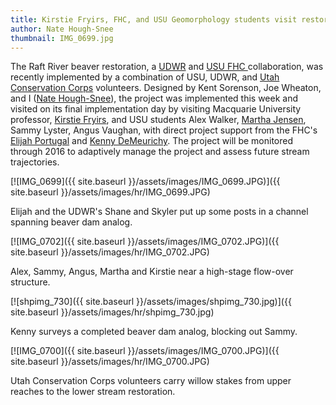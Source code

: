 ```yaml
---
title: Kirstie Fryirs, FHC, and USU Geomorphology students visit restoration project
author: Nate Hough-Snee
thumbnail: IMG_0699.jpg
---
```


The Raft River beaver restoration, a [UDWR](http://wildlife.utah.gov/) and [USU FHC ](http://etal.joewheaton.org/)collaboration, was recently implemented by a combination of USU, UDWR, and [Utah Conservation Corps](http://www.usu.edu/ucc/) volunteers. Designed by Kent Sorenson, Joe Wheaton, and I ([Nate Hough-Snee](http://natehough-snee.org/)), the project was implemented this week and visited on its final implementation day by visiting Macquarie University professor, [Kirstie Fryirs](http://web.science.mq.edu.au/directory/listing/person.htm?id=kfryirs), and USU students Alex Walker, [Martha Jensen](http://etal.joewheaton.org/people/students/martha-jensen), Sammy Lyster, Angus Vaughan, with direct project support from the FHC's [Elijah Portugal](http://etal.joewheaton.org/people/researchers-technicians/elijah-portugal) and [Kenny DeMeurichy](http://etal.joewheaton.org/people/researchers-technicians/kenny-demeurichy). The project will be monitored through 2016 to adaptively manage the project and assess future stream trajectories.

[![IMG_0699]({{ site.baseurl }}/assets/images/IMG_0699.JPG)]({{ site.baseurl }}/assets/images/hr/IMG_0699.JPG)

Elijah and the UDWR's Shane and Skyler put up some posts in a channel spanning beaver dam analog.  

[![IMG_0702]({{ site.baseurl }}/assets/images/IMG_0702.JPG)]({{ site.baseurl }}/assets/images/hr/IMG_0702.JPG)

Alex, Sammy, Angus, Martha and Kirstie near a high-stage flow-over structure.

[![shpimg_730]({{ site.baseurl }}/assets/images/shpimg_730.jpg)]({{ site.baseurl }}/assets/images/hr/shpimg_730.jpg)

Kenny surveys a completed beaver dam analog, blocking out Sammy.

[![IMG_0700]({{ site.baseurl }}/assets/images/IMG_0700.JPG)]({{ site.baseurl }}/assets/images/hr/IMG_0700.JPG)

Utah Conservation Corps volunteers carry willow stakes from upper reaches to the lower stream restoration.